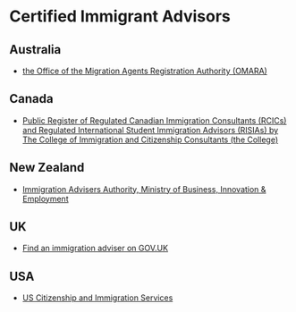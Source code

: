 # Certified Immigrant Advisors

## Australia

- [the Office of the Migration Agents Registration Authority (OMARA)](https://portal.mara.gov.au/search-the-register-of-migration-agents/)

## Canada

- [Public Register of Regulated Canadian Immigration Consultants (RCICs) and Regulated International Student Immigration Advisors (RISIAs) by The College of Immigration and Citizenship Consultants (the College)](https://college-ic.ca/protecting-the-public/find-an-immigration-consultant)

## New Zealand

- [Immigration Advisers Authority, Ministry of Business, Innovation & Employment](https://iaa.ewr.govt.nz/PublicRegister/Search.aspx)

## UK

- [Find an immigration adviser on GOV.UK](https://www.gov.uk/find-an-immigration-adviser)

## USA

- [US Citizenship and Immigration Services](https://www.uscis.gov/scams-fraud-and-misconduct/avoid-scams/become-an-authorized-provider)
